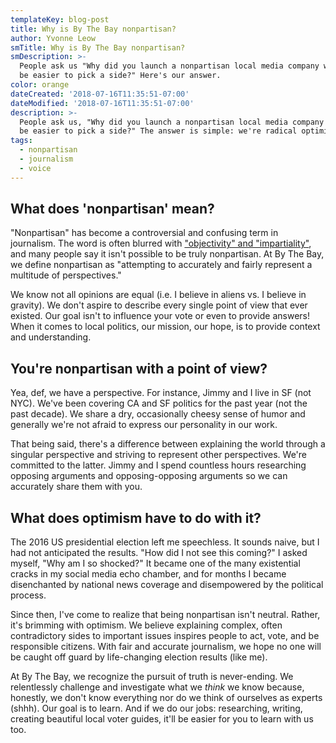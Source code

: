 ```yaml
---
templateKey: blog-post
title: Why is By The Bay nonpartisan?
author: Yvonne Leow
smTitle: Why is By The Bay nonpartisan?
smDescription: >-
  People ask us "Why did you launch a nonpartisan local media company when it'd
  be easier to pick a side?" Here's our answer.
color: orange
dateCreated: '2018-07-16T11:35:51-07:00'
dateModified: '2018-07-16T11:35:51-07:00'
description: >-
  People ask us, "Why did you launch a nonpartisan local media company when it'd
  be easier to pick a side?" The answer is simple: we're radical optimists.
tags:
  - nonpartisan
  - journalism
  - voice
---
```

## What does 'nonpartisan' mean?

"Nonpartisan" has become a controversial and confusing term in journalism. The word is often blurred with ["objectivity" and "impartiality"](http://pressthink.org/2010/11/the-view-from-nowhere-questions-and-answers/), and many people say it isn't possible to be truly nonpartisan. At By The Bay, we define nonpartisan as "attempting to accurately and fairly represent a multitude of perspectives."

We know not all opinions are equal (i.e. I believe in aliens vs. I believe in gravity). We don't aspire to describe every single point of view that ever existed. Our goal isn't to influence your vote or even to provide answers! When it comes to local politics, our mission, our hope, is to provide context and understanding.

## You're nonpartisan with a point of view?

Yea, def, we have a perspective.  For instance, Jimmy and I live in SF (not NYC). We've been covering CA and SF politics for the past year (not the past decade). We share a dry, occasionally cheesy sense of humor and generally we're not afraid to express our personality in our work.

That being said, there's a difference between explaining the world through a singular perspective and striving to represent other perspectives. We're committed to the latter. Jimmy and I spend countless hours researching opposing arguments and opposing-opposing arguments so we can accurately share them with you.

## What does optimism have to do with it?

The 2016 US presidential election left me speechless. It sounds naive, but I had not anticipated the results. "How did I not see this coming?" I asked myself, "Why am I so shocked?" It became one of the many existential cracks in my social media echo chamber, and for months I became disenchanted by national news coverage and disempowered by the political process.  

Since then, I've come to realize that being nonpartisan isn't neutral. Rather, it's brimming with optimism. We believe explaining complex, often contradictory sides to important issues inspires people to act, vote, and be responsible citizens. With fair and accurate journalism, we hope no one will be caught off guard by life-changing election results (like me).   

At By The Bay, we recognize the pursuit of truth is never-ending. We relentlessly challenge and investigate what we _think_ we know because, honestly, we don't know everything nor do we think of ourselves as experts (shhh). Our goal is to learn. And if we do our jobs: researching, writing, creating beautiful local voter guides, it'll be easier for you to learn with us too.
